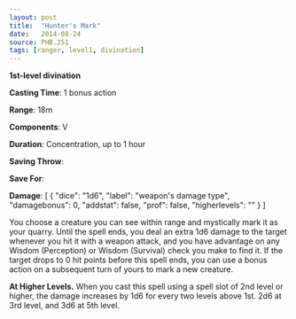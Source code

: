 ```yaml
---
layout: post
title:  "Hunter's Mark"
date:   2014-08-24
source: PHB.251
tags: [ranger, level1, divination]
---
```


**1st-level divination**

**Casting Time**: 1 bonus action

**Range**: 18m

**Components**: V

**Duration**: Concentration, up to 1 hour

**Saving Throw**:

**Save For**:

**Damage**: [ { "dice": "1d6", "label": "weapon's damage type", "damagebonus": 0, "addstat": false, "prof": false, "higherlevels": "" } ]

You choose a creature you can see within range and mystically mark it as your quarry. Until the spell ends, you deal an extra 1d6 damage to the target whenever you hit it with a weapon attack, and you have advantage on any Wisdom (Perception) or Wisdom (Survival) check you make to find it. If the target drops to 0 hit points before this spell ends, you can use a bonus action on a subsequent turn of yours to mark a new creature.

**At Higher Levels.** When you cast this spell using a spell slot of 2nd level or higher, the damage increases by 1d6 for every two levels above 1st. 2d6 at 3rd level, and 3d6 at 5th level.